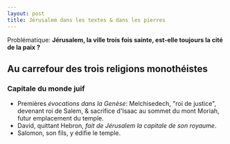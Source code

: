```yaml
---
layout: post
title: Jérusalem dans les textes & dans les pierres
---
```


Problématique: **Jérusalem, la ville trois fois sainte, est-elle toujours la cité de la paix ?**

## Au carrefour des trois religions monothéistes

### Capitale du monde juif

- Premières *évocations dans la Genèse*: Melchisedech, "roi de justice", devenant roi de Salem, & sacrifice d'Isaac au sommet du mont Moriah, futur emplacement du temple.
- David, quittant Hebron, *fait de Jérusalem la capitale de son royaume*.
- Salomon, son fils, y édifie le temple.
